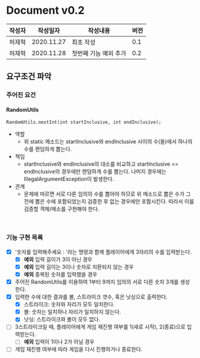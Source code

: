 # Document v0.2
|작성자|작성일자|작성내용|버전|
|------|--------|------|---|
|허재혁|2020.11.27|최초 작성|0.1|
|허재혁|2020.11.28|첫번째 기능 예외 추가|0.2|

## 요구조건 파악
### 주어진 요건
#### RandomUtils
```
RandomUtils.nextInt(int startInclusive, int endInclusive);
```
- 역할
    - 위 static 메소드는 startInclusive와 endInclusive 사이의 수(들)에서 하나의 수를 랜덤하게 뽑는다.
- 책임
    - startInclusive와 endInclusive의 대소를 비교하고 startInclusive <= endInclusive의 경우에만 랜덤하게 수를 뽑는다. 나머지 경우에는 IllegalArgumentException이 발생한다.
- 관계
    - 문제에 따르면 서로 다른 임의의 수를 뽑아야 하므로 위 메소드로 뽑은 수가 그 전에 뽑은 수에 포함되었는지 검증한 후 없는 경우에만 포함시킨다. 따라서 이를 검증할 객체/메소를 구현해야 한다.

<br>

### 기능 구현 목록
- [x] '숫자를 입력해주세요 : '라는 명령과 함께 플레이어에게 3자리의 수를 입력받는다.
    - [x] **예외** 입력 길이가 3이 아닌 경우
    - [x] **예외** 입력 길이는 3이나 숫자로 치환되지 않는 경우
    - [x] **예외** 중복된 숫자를 입력했을 경우
- [x] 주어진 RandomUtils를 이용하여 1부터 9까지 임의의 서로 다른 숫자 3개를 생성한다.
- [x] 입력한 수에 대한 결과를 볼, 스트라이크 갯수, 혹은 낫싱으로 출력한다.
    - [x] 스트라이크: 숫자와 자리가 모두 일치한다.
    - [x] 볼: 숫자는 일치하나 자리가 일치하지 않는다.
    - [x] 낫싱: 스트라이크와 볼이 모두 없다.
- [ ] 3스트라이크일 때, 플레이어에게 게임 재진행 여부를 1(새로 시작), 2(종료)으로 입력받는다.
    - [ ] **예외** 입력이 1이나 2가 아닐 경우
- [ ] 게임 재진행 여부에 따라 게임을 다시 진행하거나 종료한다.